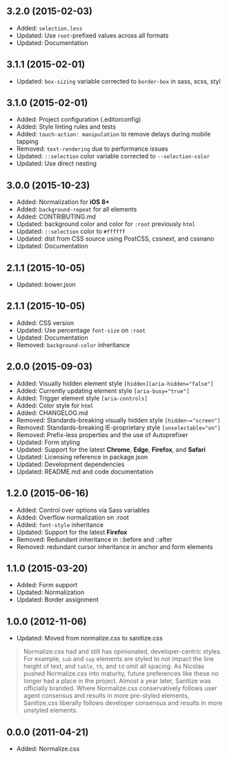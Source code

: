 ## 3.2.0 (2015-02-03)

- Added: `selection.less`
- Updated: Use `root`-prefixed values across all formats
- Updated: Documentation

## 3.1.1 (2015-02-01)

- Updated: `box-sizing` variable corrected to `border-box` in sass, scss, styl

## 3.1.0 (2015-02-01)

- Added: Project configuration (.editorconfig)
- Added: Style linting rules and tests
- Added: `touch-action: manipulation` to remove delays during mobile tapping
- Removed: `text-rendering` due to performance issues
- Updated: `::selection` color variable corrected to `--selection-color`
- Updated: Use direct nesting

## 3.0.0 (2015-10-23)

- Added: Normalization for **iOS 8+**
- Added: `background-repeat` for all elements
- Added: CONTRIBUTING.md
- Updated: background color and color for `:root` previously `html`
- Updated: `::selection` color to `#ffffff`
- Updated: dist from CSS source using PostCSS, cssnext, and cssnano
- Updated: Documentation

## 2.1.1 (2015-10-05)

- Updated: bower.json

## 2.1.1 (2015-10-05)

- Added: CSS version
- Updated: Use percentage `font-size` on `:root`
- Updated: Documentation
- Removed: `background-color` inheritance

## 2.0.0 (2015-09-03)

- Added: Visually hidden element style `[hidden][aria-hidden="false"]`
- Added: Currently updating element style `[aria-busy="true"]`
- Added: Trigger element style `[aria-controls]`
- Added: Color style for `html`
- Added: CHANGELOG.md
- Removed: Standards-breaking visually hidden style `[hidden~="screen"]`
- Removed: Standards-breaking IE-proprietary style `[unselectable="on"]`
- Removed: Prefix-less properties and the use of Autoprefixer
- Updated: Form styling
- Updated: Support for the latest **Chrome**, **Edge**, **Firefox**, and **Safari**
- Updated: Licensing reference in package.json
- Updated: Development dependencies
- Updated: README.md and code documentation

## 1.2.0 (2015-06-16)

- Added: Control over options via Sass variables
- Added: Overflow normalization on :root
- Added: `font-style` inheritance
- Updated: Support for the latest **Firefox**
- Removed: Redundant inheritance in ::before and ::after
- Removed: redundant cursor inheritance in anchor and form elements

## 1.1.0 (2015-03-20)

- Added: Form support
- Updated: Normalization
- Updated: Border assignment

## 1.0.0 (2012-11-06)

- Updated: Moved from normalize.css to sanitize.css

> Normalize.css had and still has opinionated, developer-centric styles. For example, `sub` and `sup` elements are styled to not impact the line height of text, and `table`, `th`, and `td` omit all spacing. As Nicolas pushed Normalize.css into maturity, future preferences like these no longer had a place in the project. Almost a year later, Sanitize was officially branded. Where Normalize.css conservatively follows user agent consensus and results in more pre-styled elements, Sanitize.css liberally follows developer consensus and results in more unstyled elements.

## 0.0.0 (2011-04-21)

- Added: Normalize.css
